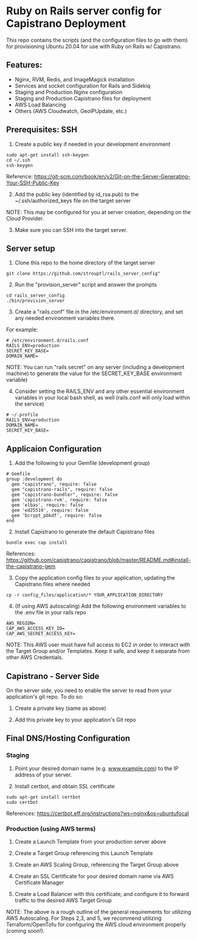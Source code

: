 # Ruby on Rails server config for Capistrano Deployment

This repo contains the scripts (and the configuration files to go with them) for provisioning Ubuntu 20.04 for use with Ruby on Rails w/ Capistrano.

## Features:
- Nginx, RVM, Redis, and ImageMagick installation
- Services and socket configuration for Rails and Sidekiq
- Staging and Production Nginx configuration
- Staging and Production Capistrano files for deployment
- AWS Load Balancing
- Others (AWS Cloudwatch, GeoIPUpdate, etc.)


## Prerequisites: SSH
1. Create a public key if needed in your development environment

 ```
 sudo apt-get install ssh-keygen
 cd ~/.ssh
 ssh-keygen
 ```

 Reference: https://git-scm.com/book/en/v2/Git-on-the-Server-Generating-Your-SSH-Public-Key

2. Add the public key (identified by id_rsa.pub) to the ~/.ssh/authorized_keys file on the target server

NOTE: This may be configured for you at server creation, depending on the Cloud Provider.

3. Make sure you can SSH into the target server.

## Server setup
1. Clone this repo to the home directory of the target server

```
git clone https://github.com/strouptl/rails_server_config"
```

2. Run the "provision_server" script and answer the prompts

```
cd rails_server_config
./bin/provision_server
```

3. Create a "rails.conf" file in the /etc/environment.d/ directory, and set any needed environment variables there.

For example:
```
# /etc/environment.d/rails.conf
RAILS_ENV=production
SECRET_KEY_BASE=
DOMAIN_NAME=
```

NOTE: You can run "rails secret" on any server (including a development machine) to generate the value for the SECRET_KEY_BASE environment variable)

4. Consider setting the RAILS_ENV and any other essential environment variables in your local bash shell, as well (rails.conf will only load within the service)

```
# ~/.profile
RAILS_ENV=production
DOMAIN_NAME=
SECRET_KEY_BASE=
```

## Applicaion Configuration
1. Add the following to your Gemfile (development group)

```
# Gemfile
group :development do
  gem "capistrano", require: false
  gem "capistrano-rails", require: false
  gem "capistrano-bundler", require: false
  gem 'capistrano-rvm', require: false
  gem 'elbas', require: false
  gem 'ed25519', require: false
  gem 'bcrypt_pbkdf', require: false
end
```

2. Install Capistrano to generate the default Capistrano files

```
bundle exec cap install
```

References: https://github.com/capistrano/capistrano/blob/master/README.md#install-the-capistrano-gem

3. Copy the application config files to your application, updating the Capistrano files where needed

```
cp -r config_files/application/* YOUR_APPLICATION_DIRECTORY
```

4. (If using AWS autoscaling) Add the following environment variables to the .env file in your rails repo

```
AWS_REGION=
CAP_AWS_ACCESS_KEY_ID=
CAP_AWS_SECRET_ACCESS_KEY=
```

NOTE: This AWS user must have full access to EC2 in order to interact with the Target Group and/or Templates. Keep it safe, and keep it separate from other AWS Credentials.

## Capistrano - Server Side

On the server side, you need to enable the server to read from your application's git repo. To do so:

1. Create a private key (same as above)

2. Add this private key to your application's Git repo

## Final DNS/Hosting Configuration 

### Staging

1. Point your desired domain name (e.g. www.example.com) to the IP address of your server.

2. Install certbot, and obtain SSL certificate

```
sudo apt-get install certbot
sudo certbot
```

References: https://certbot.eff.org/instructions?ws=nginx&os=ubuntufocal

### Production (using AWS terms)

1. Create a Launch Template from your production server above

2. Create a Target Group referencing this Launch Template

3. Create an AWS Scaling Group, referencing the Target Group above

4. Create an SSL Certificate for your desired domain name via AWS Certificate Manager

5. Create a Load Balancer with this certificate, and configure it to forward traffic to the desired AWS Target Group

NOTE: The above is a rough outline of the general requirements for utilizing AWS Autoscaling. For Steps 2,3, and 5, we recommend utilizing Terraform/OpenTofu for configuring the AWS cloud environment properly (coming soon!).
